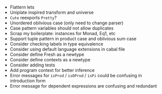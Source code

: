 - Flattern lets
- Uniplate inspired transform and universe
- `Cute` reexports `Pretty`?
- Unordered oblivious case (only need to change parser)
- Case pattern variables should not allow duplicates
- Scrap my boilerplate: instances for Monad, Eq1, etc
- Support tuple pattern in product case and oblivious sum case
- Consider checking labels in type equivalence
- Consider using default language extensions in cabal file
- Consider define Fresh as a newtype
- Consider define contexts as a newtype
- Consider adding tests
- Add program context for better inference
- Error messages for `isProd` / `isOProd` / `isPi` could be confusing in
  introduction form
- Error message for dependent expressions are confusing and redundant
